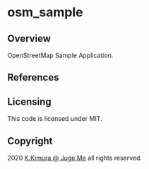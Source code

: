 # osm_sample


## Overview

OpenStreetMap Sample Application.

## References


## Licensing

This code is licensed under MIT.


## Copyright

2020 [K.Kimura @ Juge.Me](https://github.com/dotnsf) all rights reserved.
